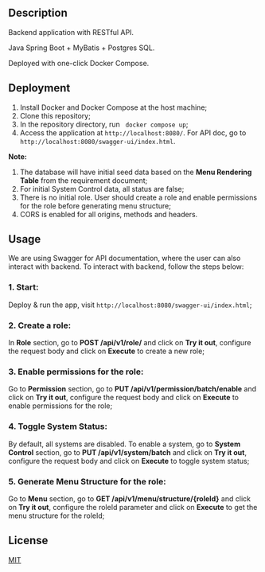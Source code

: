 ## Description
Backend application with RESTful API. 

Java Spring Boot + MyBatis + Postgres SQL. 

Deployed with one-click Docker Compose.

## Deployment

1. Install Docker and Docker Compose at the host machine;
2. Clone this repository;
3. In the repository directory, run ` docker compose up`;
4. Access the application at `http://localhost:8080/`. For API doc, go to `http://localhost:8080/swagger-ui/index.html`.

**Note:**
1. The database will have initial seed data based on the **Menu Rendering Table** from the requirement document;
2. For initial System Control data, all status are false;
3. There is no initial role. User should create a role and enable permissions for the role before generating menu structure;
4. CORS is enabled for all origins, methods and headers.

## Usage
We are using Swagger for API documentation, where the user can also interact with backend. To interact with backend, follow the steps below:
### 1. Start: 
Deploy & run the app, visit `http://localhost:8080/swagger-ui/index.html`;


### 2. Create a role: 
In **Role** section, go to **POST /api/v1/role/** and click on **Try it out**, configure the request body and click on **Execute** to create a new role;


### 3. Enable permissions for the role: 
Go to **Permission** section, go to **PUT /api/v1/permission/batch/enable** and click on **Try it out**, configure the request body and click on **Execute** to enable permissions for the role;

### 4. Toggle System Status: 
By default, all systems are disabled. To enable a system, go to **System Control** section, go to **PUT /api/v1/system/batch** and click on **Try it out**, configure the request body and click on **Execute** to toggle system status;


### 5. Generate Menu Structure for the role: 
Go to **Menu** section, go to **GET /api/v1/menu/structure/{roleId}** and click on **Try it out**, configure the roleId parameter and click on **Execute** to get the menu structure for the roleId;

## License
[MIT](https://github.com/Blackmesa-Canteen/dmb-project/blob/master/LICENSE)